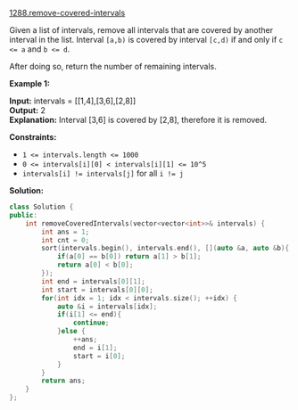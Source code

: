 [1288.remove-covered-intervals](https://leetcode.com/problems/remove-covered-intervals/)  

Given a list of intervals, remove all intervals that are covered by another interval in the list. Interval `[a,b)` is covered by interval `[c,d)` if and only if `c <= a` and `b <= d`.

After doing so, return the number of remaining intervals.

**Example 1:**

  
**Input:** intervals = \[\[1,4\],\[3,6\],\[2,8\]\]  
**Output:** 2  
**Explanation:** Interval \[3,6\] is covered by \[2,8\], therefore it is removed.  

**Constraints:**

*   `1 <= intervals.length <= 1000`
*   `0 <= intervals[i][0] < intervals[i][1] <= 10^5`
*   `intervals[i] != intervals[j]` for all `i != j`  



**Solution:**  

```cpp
class Solution {
public:
    int removeCoveredIntervals(vector<vector<int>>& intervals) {
        int ans = 1;
        int cnt = 0;
        sort(intervals.begin(), intervals.end(), [](auto &a, auto &b){
            if(a[0] == b[0]) return a[1] > b[1];
            return a[0] < b[0];
        });
        int end = intervals[0][1];
        int start = intervals[0][0];
        for(int idx = 1; idx < intervals.size(); ++idx) {
            auto &i = intervals[idx];
            if(i[1] <= end){
                continue;
            }else {
                ++ans;
                end = i[1];
                start = i[0];
            }
        }
        return ans;
    }
};
```
      